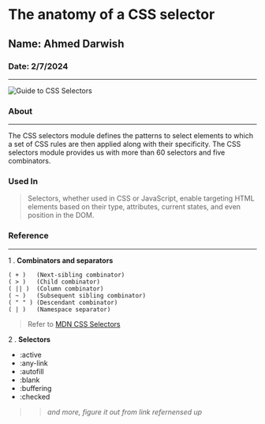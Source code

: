 # The anatomy of a CSS selector

## Name: Ahmed Darwish

### Date: 2/7/2024
***

![Guide to CSS Selectors](https://miro.medium.com/v2/resize:fit:1400/0*55jAd4Rby-wF7xAd.png)

### About
***
The CSS selectors module defines the patterns to select elements to which a set of CSS rules are then applied along with their specificity. The CSS selectors module provides us with more than 60 selectors and five combinators. 

### Used In
>Selectors, whether used in CSS or JavaScript, enable targeting HTML elements based on their type, attributes, current states, and even position in the DOM.

### Reference
***
1 . **Combinators and separators**
```
( + )   (Next-sibling combinator)
( > )   (Child combinator)
( || )  (Column combinator)
( ~ )   (Subsequent sibling combinator)
( " " ) (Descendant combinator)
( | )   (Namespace separator)
```
>Refer to [MDN CSS Selectors](https://developer.mozilla.org/en-US/docs/Web/CSS/CSS_selectors)

2 . **Selectors**

* :active
* :any-link
* :autofill
* :blank
* :buffering
* :checked

>>*and more, figure it out from link refernensed up*

